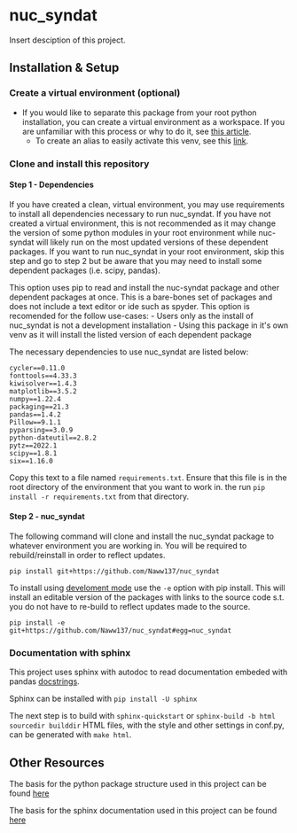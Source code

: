 # nuc_syndat

Insert desciption of this project.

## Installation & Setup

### Create a virtual environment (optional) 
 - If you would like to separate this package from your root python installation, you can create a virtual environment as a workspace. If you are unfamiliar with this process or why to do it, see [this article](https://towardsdatascience.com/virtual-environments-for-absolute-beginners-what-is-it-and-how-to-create-one-examples-a48da8982d4b). 
   - To create an alias to easily activate this venv, see this [link](https://wpbeaches.com/make-an-alias-in-bash-or-zsh-shell-in-macos-with-terminal/).

### Clone and install this repository 

#### Step 1 - Dependencies 

If you have created a clean, virtual environment, you may use requirements to install all dependencies necessary to run nuc_syndat. If you have not created a virtual environment, this is not recommended as it may change the version of some python modules in your root environment while nuc-syndat will likely run on the most updated versions of these dependent packages. If you want to run nuc_syndat in your root environment, skip this step and go to step 2 but be aware that you may need to install some dependent packages (i.e. scipy, pandas).

This option uses pip to read and install the nuc-syndat package and other dependent packages at once. This is a bare-bones set of packages and does not include a text editor or ide such as spyder. This option is recomended for the follow use-cases:
                  - Users only as the install of nuc_syndat is not a development installation
                  - Using this package in it's own venv as it will install the listed version of each dependent package

The necessary dependencies to use nuc_syndat are listed below:

```
cycler==0.11.0
fonttools==4.33.3
kiwisolver==1.4.3
matplotlib==3.5.2
numpy==1.22.4
packaging==21.3
pandas==1.4.2
Pillow==9.1.1
pyparsing==3.0.9
python-dateutil==2.8.2
pytz==2022.1
scipy==1.8.1
six==1.16.0
```

Copy this text to a file named `requirements.txt`. Ensure that this file is in the root directory of the environment that you want to work in. the run `pip install -r requirements.txt` from that directory. 

#### Step 2 - nuc_syndat

The following command will clone and install the nuc_syndat package to whatever environment you are working in. You will be required to rebuild/reinstall in order to reflect updates.
```
pip install git+https://github.com/Naww137/nuc_syndat
```

To install using [develoment mode](https://setuptools.pypa.io/en/latest/userguide/development_mode.html) use the `-e` option with pip install. This will install an editable version of the packages with links to the source code s.t. you do not have to re-build to reflect updates made to the source.
```
pip install -e git+https://github.com/Naww137/nuc_syndat#egg=nuc_syndat
```

### Documentation with sphinx
This project uses sphinx with autodoc to read documentation embeded with pandas [docstrings](https://pandas.pydata.org/docs/development/contributing_docstring.html#plots-in-examples).

Sphinx can be installed with `pip install -U sphinx`

The next step is to build with `sphinx-quickstart` or `sphinx-build -b html sourcedir builddir`
HTML files, with the style and other settings in conf.py, can be generated with `make html`.


 
## Other Resources
The basis for the python package structure used in this project can be found [here](https://packaging.python.org/en/latest/tutorials/packaging-projects/)

The basis for the sphinx documentation used in this project can be found [here](https://betterprogramming.pub/auto-documenting-a-python-project-using-sphinx-8878f9ddc6e9)
  


